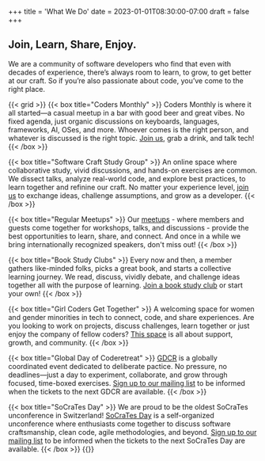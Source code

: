 +++
title = 'What We Do'
date = 2023-01-01T08:30:00-07:00
draft = false
+++

## Join, Learn, Share, Enjoy.

We are a community of software developers who find that even with decades of
experience, there’s always room to learn, to grow, to get better at our craft.
So if you’re also passionate about code, you’ve come to the right place.

{{< grid >}}
  {{< box title="Coders Monthly" >}}
  Coders Monthly is where it all started—a casual meetup in a bar with good
  beer and great vibes. No fixed agenda, just organic discussions on keyboards,
  languages, frameworks, AI, OSes, and more. Whoever comes is the right person,
  and whatever is discussed is the right topic.
  [Join us](https://www.meetup.com/coders-only/events/), grab a drink, and talk
  tech! 
  {{< /box >}}

  {{< box title="Software Craft Study Group" >}}
  An online space where collaborative study, vivid discussions, and hands-on
  exercises are common. We dissect talks, analyze real-world code, and explore
  best practices, to learn together and refinine our craft. No matter your
  experience level, [join us](https://discord.gg/SR7BZ8RZq7) to exchange ideas,
  challenge assumptions, and grow as a developer.
  {{< /box >}}

  {{< box title="Regular Meetups" >}}
  Our [meetups](https://www.meetup.com/coders-only/events/) - where members and
  guests come together for workshops, talks, and discussions - provide the best
  opportunities to learn, share, and connect.  And once in a while we bring
  internationally recognized speakers, don't miss out!
  {{< /box >}}

  {{< box title="Book Study Clubs" >}}
  Every now and then, a member gathers like-minded folks, picks a great book,
  and starts a collective learning journey. We read, discuss, vividly debate,
  and challenge ideas together all with the purpose of learning. [Join a book
  study club](https://discord.gg/wspK5hdmDB) or start your own!
  {{< /box >}}


  {{< box title="Girl Coders Get Together" >}}
  A welcoming space for women and gender minorities in tech to connect, code,
  and share experiences. Are you looking to work on projects, discuss
  challenges, learn together or just enjoy the company of fellow coders? [This
  space](https://discord.gg/pY5AkYfh) is all about support, growth, and
  community.
  {{< /box >}}

  {{< box title="Global Day of Coderetreat" >}}
  [GDCR](https://www.coderetreat.org/) is a globally coordinated event
  dedicated to deliberate pactice. No pressure, no deadlines—just a day to
  experiment, collaborate, and grow through focused, time-boxed exercises.
  [Sign up to our mailing list](https://buttondown.email/CodersOnly) to be
  informed when the tickets to the next GDCR are available.
  {{< /box >}}

  {{< box title="SoCraTes Day" >}}
  We are proud to be the oldest SoCraTes unconference in Switzerland! [SoCraTes
  Day](https://socrates-day.ch/) is a self-organized unconference where
  enthusiasts come together to discuss software craftsmanship, clean code,
  agile methodologies, and beyond. [Sign up to our mailing
  list](https://buttondown.email/CodersOnly) to be informed when the tickets to
  the next SoCraTes Day are available.
  {{< /box >}}
{{</grid>}}
